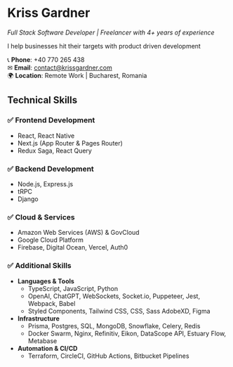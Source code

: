 # Kriss Gardner

*Full Stack Software Developer | Freelancer with 4+ years of experience*  

I help businesses hit their targets with product driven development

📞 **Phone**: +40 770 265 438  
✉ **Email**: [contact@krissgardner.com](mailto:contact@krissgardner.com)  
🌍 **Location**: Remote Work | Bucharest, Romania  

## **Technical Skills**

### ✅ **Frontend Development**
- React, React Native  
- Next.js (App Router & Pages Router)
- Redux Saga, React Query

### ✅ **Backend Development**
- Node.js, Express.js
- tRPC
- Django

### ✅ **Cloud & Services**
- Amazon Web Services (AWS) & GovCloud
- Google Cloud Platform
- Firebase, Digital Ocean, Vercel, Auth0

### ✅ Additional Skills
- __Languages & Tools__  
  - TypeScript, JavaScript, Python
  - OpenAI, ChatGPT, WebSockets, Socket.io, Puppeteer, Jest, Webpack, Babel
  - Styled Components, Tailwind CSS, CSS, Sass AdobeXD, Figma
- __Infrastructure__  
  - Prisma, Postgres, SQL, MongoDB, Snowflake, Celery, Redis
  - Docker Swarm, Nginx, Refinitiv, Eikon, DataScope API, Estuary Flow, Metabase
- __Automation & CI/CD__  
  - Terraform, CircleCI, GitHub Actions, Bitbucket Pipelines  
